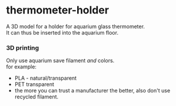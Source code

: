 thermometer-holder
==================

A 3D model for a holder for aquarium glass thermometer.\
It can thus be inserted into the aquarium floor. 


### 3D printing

Only use aquarium save filament _and_ colors.\
for example:
- PLA - natural/transparent
- PET transparent
- the more you can trust a manufacturer the better, also don't use recycled filament.
